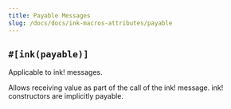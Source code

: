 ```yaml
---
title: Payable Messages
slug: /docs/docs/ink-macros-attributes/payable
---
```


## `#[ink(payable)]`

Applicable to ink! messages.

Allows receiving value as part of the call of the ink! message. ink! constructors are implicitly payable. 
